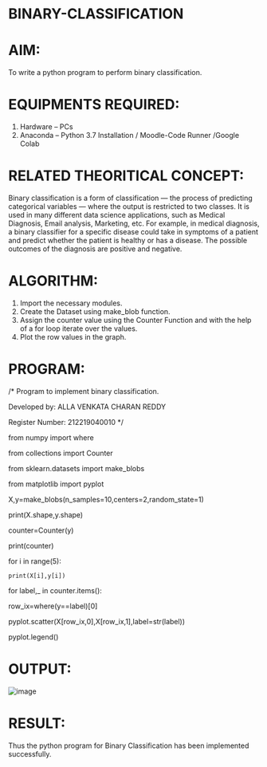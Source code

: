 # BINARY-CLASSIFICATION
# AIM:
 To write a python program to perform binary classification.
# EQUIPMENTS REQUIRED:
 1.	Hardware – PCs
 2.	Anaconda – Python 3.7 Installation / Moodle-Code Runner /Google Colab
# RELATED THEORITICAL CONCEPT:
  Binary classification is a form of classification — the process of predicting categorical variables — where the output is restricted to two classes. It is used in  many  different data science applications, such as Medical Diagnosis, Email analysis, Marketing, etc. For example, in medical diagnosis, a binary classifier for a specific disease could take in symptoms of a patient and predict whether the patient is healthy or has a disease. The possible outcomes of the diagnosis are positive and negative.
# ALGORITHM:
 1.	Import the necessary modules.
 2.	Create the Dataset using make_blob function.
 3.	Assign the counter value using the Counter Function and with the help of a for loop iterate over the values.
 4.	Plot the row values in the graph.
# PROGRAM:
/* 
Program to implement binary classification. 

Developed by: ALLA VENKATA CHARAN REDDY 

Register Number: 212219040010
*/

from numpy import where

from collections import Counter

from sklearn.datasets import make_blobs

from matplotlib import pyplot 

X,y=make_blobs(n_samples=10,centers=2,random_state=1)

print(X.shape,y.shape) 

counter=Counter(y) 

print(counter) 

for i in range(5): 

    print(X[i],y[i]) 

for label,_ in counter.items():     

  row_ix=where(y==label)[0] 
  
  pyplot.scatter(X[row_ix,0],X[row_ix,1],label=str(label))
    
  pyplot.legend() 

# OUTPUT:

![image](https://user-images.githubusercontent.com/102689666/164067167-d1b9e957-f901-4333-b375-ec60758ea7ce.png)

# RESULT:
  
  Thus the python program for Binary Classification has been implemented successfully.
 
 
